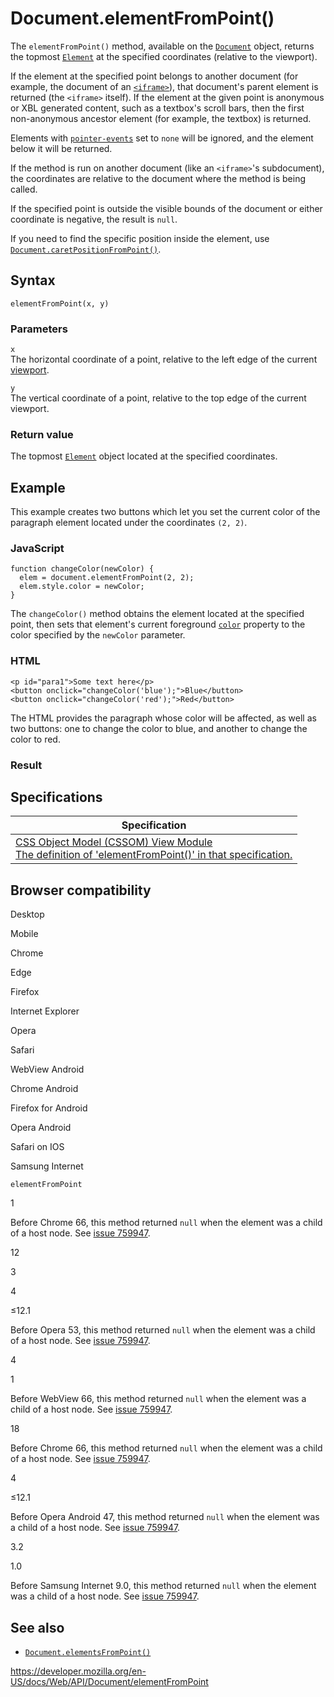 # Document.elementFromPoint()

The `elementFromPoint()` method, available on the [`Document`](../document) object, returns the topmost [`Element`](../element) at the specified coordinates (relative to the viewport).

If the element at the specified point belongs to another document (for example, the document of an [`<iframe>`](https://developer.mozilla.org/en-US/docs/Web/HTML/Element/iframe)), that document's parent element is returned (the `<iframe>` itself). If the element at the given point is anonymous or XBL generated content, such as a textbox's scroll bars, then the first non-anonymous ancestor element (for example, the textbox) is returned.

Elements with [`pointer-events`](https://developer.mozilla.org/en-US/docs/Web/CSS/pointer-events) set to `none` will be ignored, and the element below it will be returned.

If the method is run on another document (like an `<iframe>`'s subdocument), the coordinates are relative to the document where the method is being called.

If the specified point is outside the visible bounds of the document or either coordinate is negative, the result is `null`.

If you need to find the specific position inside the element, use [`Document.caretPositionFromPoint()`](caretpositionfrompoint).

## Syntax

    elementFromPoint(x, y)

### Parameters

`x`  
The horizontal coordinate of a point, relative to the left edge of the current [viewport](https://developer.mozilla.org/en-US/docs/Glossary/Viewport).

`y`  
The vertical coordinate of a point, relative to the top edge of the current viewport.

### Return value

The topmost [`Element`](../element) object located at the specified coordinates.

## Example

This example creates two buttons which let you set the current color of the paragraph element located under the coordinates `(2, 2)`.

### JavaScript

    function changeColor(newColor) {
      elem = document.elementFromPoint(2, 2);
      elem.style.color = newColor;
    }

The `changeColor()` method obtains the element located at the specified point, then sets that element's current foreground [`color`](https://developer.mozilla.org/en-US/docs/Web/CSS/color) property to the color specified by the `newColor` parameter.

### HTML

    <p id="para1">Some text here</p>
    <button onclick="changeColor('blue');">Blue</button>
    <button onclick="changeColor('red');">Red</button>

The HTML provides the paragraph whose color will be affected, as well as two buttons: one to change the color to blue, and another to change the color to red.

### Result

## Specifications

<table><thead><tr class="header"><th>Specification</th></tr></thead><tbody><tr class="odd"><td><a href="https://drafts.csswg.org/cssom-view/#dom-document-elementfrompoint">CSS Object Model (CSSOM) View Module<br />
<span class="small">The definition of 'elementFromPoint()' in that specification.</span></a></td></tr></tbody></table>

## Browser compatibility

Desktop

Mobile

Chrome

Edge

Firefox

Internet Explorer

Opera

Safari

WebView Android

Chrome Android

Firefox for Android

Opera Android

Safari on IOS

Samsung Internet

`elementFromPoint`

1

Before Chrome 66, this method returned `null` when the element was a child of a host node. See [issue 759947](https://crbug.com/759947).

12

3

4

≤12.1

Before Opera 53, this method returned `null` when the element was a child of a host node. See [issue 759947](https://crbug.com/759947).

4

1

Before WebView 66, this method returned `null` when the element was a child of a host node. See [issue 759947](https://crbug.com/759947).

18

Before Chrome 66, this method returned `null` when the element was a child of a host node. See [issue 759947](https://crbug.com/759947).

4

≤12.1

Before Opera Android 47, this method returned `null` when the element was a child of a host node. See [issue 759947](https://crbug.com/759947).

3.2

1.0

Before Samsung Internet 9.0, this method returned `null` when the element was a child of a host node. See [issue 759947](https://crbug.com/759947).

## See also

- [`Document.elementsFromPoint()`](elementsfrompoint)

<a href="https://developer.mozilla.org/en-US/docs/Web/API/Document/elementFromPoint" class="_attribution-link">https://developer.mozilla.org/en-US/docs/Web/API/Document/elementFromPoint</a>
